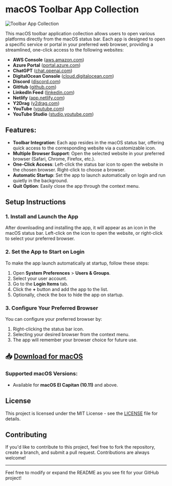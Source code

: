 # macOS Toolbar App Collection

![Toolbar App Collection](https://i.ibb.co/5XFMH3KG/Mac-OSXTool-Bar-Apps.png)

This macOS toolbar application collection allows users to open various platforms directly from the macOS status bar. Each app is designed to open a specific service or portal in your preferred web browser, providing a streamlined, one-click access to the following websites:

- **AWS Console** ([aws.amazon.com](https://console.aws.com))
- **Azure Portal** ([portal.azure.com](https://portal.azure.com))
- **ChatGPT** ([chat.openai.com](https://chat.openai.com))
- **DigitalOcean Console** ([cloud.digitalocean.com](https://cloud.digitalocean.com))
- **Discord** ([discord.com](https://discord.com/channels/@me))
- **GitHub** ([github.com](https://github.com))
- **LinkedIn Feed** ([linkedin.com](https://www.linkedin.com/feed/))
- **Netlify** ([app.netlify.com](https://app.netlify.com/))
- **Y2Drag** ([y2drag.com](https://y2drag.com))
- **YouTube** ([youtube.com](https://youtube.com))
- **YouTube Studio** ([studio.youtube.com](https://studio.youtube.com))

## Features:
- **Toolbar Integration**: Each app resides in the macOS status bar, offering quick access to the corresponding website via a customizable icon.
- **Multiple Browser Support**: Open the selected website in your preferred browser (Safari, Chrome, Firefox, etc.).
- **One-Click Access**: Left-click the status bar icon to open the website in the chosen browser. Right-click to choose a browser.
- **Automatic Startup**: Set the app to launch automatically on login and run quietly in the background.
- **Quit Option**: Easily close the app through the context menu.

## Setup Instructions

### 1. **Install and Launch the App**
After downloading and installing the app, it will appear as an icon in the macOS status bar. Left-click on the icon to open the website, or right-click to select your preferred browser.

### 2. **Set the App to Start on Login**
To make the app launch automatically at startup, follow these steps:
1. Open **System Preferences** > **Users & Groups**.
2. Select your user account.
3. Go to the **Login Items** tab.
4. Click the **+** button and add the app to the list.
5. Optionally, check the box to hide the app on startup.

### 3. **Configure Your Preferred Browser**
You can configure your preferred browser by:
1. Right-clicking the status bar icon.
2. Selecting your desired browser from the context menu.
3. The app will remember your browser choice for future use.

## 📥 [Download for macOS](https://github.com/SongDrop/macosx-toolbar-app-collection/releases/tag/macosx)

### Supported macOS Versions:
- Available for **macOS El Capitan (10.11)** and above.

## License

This project is licensed under the MIT License - see the [LICENSE](LICENSE) file for details.

## Contributing

If you'd like to contribute to this project, feel free to fork the repository, create a branch, and submit a pull request. Contributions are always welcome!

---

Feel free to modify or expand the README as you see fit for your GitHub project!
